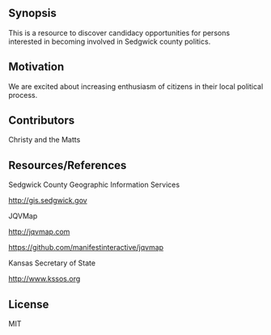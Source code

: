 ## Synopsis

This is a resource to discover candidacy opportunities for persons interested in becoming involved in Sedgwick county politics.


## Motivation

We are excited about increasing enthusiasm of citizens in their local political process.


## Contributors

Christy and the Matts

## Resources/References
Sedgwick County Geographic Information Services

http://gis.sedgwick.gov

JQVMap

http://jqvmap.com

https://github.com/manifestinteractive/jqvmap


Kansas Secretary of State

http://www.kssos.org


## License

MIT

